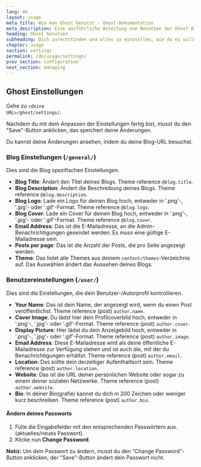 ```yaml
---
lang: de
layout: usage
meta_title: Wie man Ghost benutzt - Ghost-Dokumentation
meta_description: Eine ausführliche Anleitung zum Benutzen der Ghost Blogging-Platform. Du hast Ghost, weißt aber nicht wie du loslegst? Beginne hier!
heading: Ghost benutzen
subheading: Dich zurechtfinden und alles so einstellen, wie du es willst
chapter: usage
section: settings
permalink: /de/usage/settings/
prev_section: configuration
next_section: managing
---
```


##  Ghost Einstellungen <a id="settings"></a>

Gehe zu <code class="path">&lt;deine URL&gt;/ghost/settings/</code>.

Nachdem du mit dem Anpassen der Einstellungen fertig bist, *musst* du den "Save"-Button anklicken, das speichert deine Änderungen.

Du kannst deine Änderungen ansehen, indem du deine Blog-URL besuchst.

### Blog Einstellungen (<code class="path">/general/</code>)

Dies sind die Blog spezifischen Einstellungen.

*   **Blog Title**: Ändert den Titel deines Blogs. Theme reference `@blog.title`.
*   **Blog Description**: Ändert die Beschreibung deines Blogs. Theme reference `@blog.description`.
*   **Blog Logo**: Lade ein Logo für deinen Blog hoch, entweder in '.png'-, '.jpg'- oder '.gif'-Format. Theme reference `@blog.logo`.
*   **Blog Cover**: Lade ein Cover für deinen Blog hoch, entweder in '.png'-, '.jpg'- oder '.gif'-Format. Theme reference `@blog.cover`.
*   **Email Address**: Das ist die E-Mailadresse, an die Admin-Benachrichtigungen gesendet werden. Es *muss* eine gültige E-Mailadresse sein.
*   **Posts per page**: Das ist die Anzahl der Posts, die pro Seite angezeigt werden.
*   **Theme**: Das listet alle Themes aus deinem <code class="path">content/themes</code>-Verzeichnis auf. Das Auswählen ändert das Aussehen deines Blogs.

### Benutzereinstellungen (<code class="path">/user/</code>)

Dies sind die Einstellungen, die dein Benutzer-/Autorprofil kontrollieren.

*   **Your Name**: Das ist dein Name, der angezeigt wird, wenn du einen Post veröffentlichst. Theme reference (post) `author.name`.
*   **Cover Image**: Du lädst hier dein Profilcoverbild hoch, entweder in '.png'-, '.jpg'- oder '.gif'-Format. Theme reference (post) `author.cover`.
*   **Display Picture**: Hier lädst du dein Anzeigebild hoch, entweder in '.png'-, '.jpg'- oder '.gif'-Format. Theme reference (post) `author.image`.
*   **Email Address**: Diese E-Mailadresse wird als deine öffentliche E-Mailadresse zur Verfügung stehen und ist auch die, mit der du Benachrichtigungen erhältst. Theme reference (post) `author.email`.
*   **Location**: Das sollte dein derzeitiger Aufenthaltsort sein. Theme reference (post) `author.location`.
*   **Website**: Das ist die URL deiner persönlichen Website oder sogar zu einem deiner sozialen Netzwerke. Theme reference (post) `author.website`.
*   **Bio**: In deiner Bio(grafie) kannst du dich in 200 Zeichen oder weniger kurz beschreiben. Theme reference (post) `author.bio`.

#### Ändern deines Passworts

1.  Fülle die Eingabefelder mit den entsprechenden Passwörtern aus. (aktuelles/neues Passwort).
2.  Klicke nun **Change Password**.
<p class="note">
    <strong>Notiz:</strong> Um dein Passwort zu ändern, musst du den "Change Password"-Button anklicken, der "Save"-Button ändert dein Passwort nicht.
</p>

